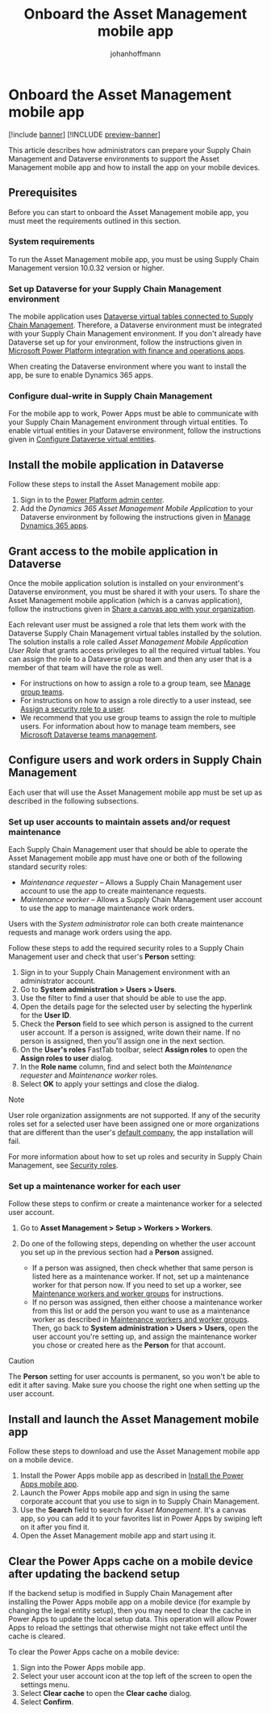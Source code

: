 ﻿---
title: Onboard the Asset Management mobile app
description: This article describes how administrators can prepare your Supply Chain Management and Dataverse environments to support the Asset Management mobile app and how to install the app on your mobile devices.
author: johanhoffmann
ms.author: johanho
ms.reviewer: kamaybac
ms.search.form:
ms.topic: how-to
ms.date: 03/17/2023
audience: Application User
ms.search.region: Global
ms.custom: bap-template
---

# Onboard the Asset Management mobile app

[!include [banner](../../includes/banner.md)]
[!INCLUDE [preview-banner](../../includes/preview-banner.md)]
<!-- KFM: Preview until further notice. Note that app install procedure may change after GA -->

This article describes how administrators can prepare your Supply Chain Management and Dataverse environments to support the Asset Management mobile app and how to install the app on your mobile devices.

## Prerequisites

Before you can start to onboard the Asset Management mobile app, you must meet the requirements outlined in this section.

### System requirements

To run the Asset Management mobile app, you must be using Supply Chain Management version 10.0.32 version or higher.

### Set up Dataverse for your Supply Chain Management environment

The mobile application uses [Dataverse virtual tables connected to Supply Chain Management](../../../fin-ops-core/dev-itpro/power-platform/virtual-entities-overview.md). Therefore, a Dataverse environment must be integrated with your Supply Chain Management environment. If you don't already have Dataverse set up for your environment, follow the instructions given in [Microsoft Power Platform integration with finance and operations apps](../../../fin-ops-core/dev-itpro/power-platform/overview.md).

When creating the Dataverse environment where you want to install the app, be sure to enable Dynamics 365 apps.

### Configure dual-write in Supply Chain Management

For the mobile app to work, Power Apps must be able to communicate with your Supply Chain Management environment through virtual entities. To enable virtual entities in your Dataverse environment, follow the instructions given in [Configure Dataverse virtual entities](/dynamics365/fin-ops-core/dev-itpro/power-platform/admin-reference#get-virtual-entity-solution).

## Install the mobile application in Dataverse

<!-- KFM: What are we really doing here? Are we adding support for the app (tables, misc. resources) in Dataverse, or are we just making it possible to download the app to mobile devices from here? -->

Follow these steps to install the Asset Management mobile app:

1. Sign in to the [Power Platform admin center](https://admin.powerplatform.microsoft.com/).
1. Add the *Dynamics 365 Asset Management Mobile Application* to your Dataverse environment by following the instructions given in [Manage Dynamics 365 apps](/power-platform/admin/manage-apps#install-an-app).

## Grant access to the mobile application in Dataverse

Once the mobile application solution is installed on your environment's Dataverse environment, you must be shared it with your users. To share the Asset Management mobile application (which is a canvas application), follow the instructions given in [Share a canvas app with your organization](/power-apps/maker/canvas-apps/share-app#share-an-app).

Each relevant user must be assigned a role that lets them work with the Dataverse Supply Chain Management virtual tables installed by the solution. The solution installs a role called *Asset Management Mobile Application User Role* that grants access privileges to all the required virtual tables. You can assign the role to a Dataverse group team and then any user that is a member of that team will have the role as well.

- For instructions on how to assign a role to a group team, see [Manage group teams](/power-platform/admin/manage-group-teams#manage-the-security-roles-of-a-team).
- For instructions on how to assign a role directly to a user instead, see [Assign a security role to a user](/power-platform/admin/assign-security-roles).
- We recommend that you use group teams to assign the role to multiple users. For information about how to manage team members, see [Microsoft Dataverse teams management](/power-platform/admin/manage-teams#manage-team-members).

## Configure users and work orders in Supply Chain Management

Each user that will use the Asset Management mobile app must be set up as described in the following subsections.

### Set up user accounts to maintain assets and/or request maintenance

Each Supply Chain Management user that should be able to operate the Asset Management mobile app must have one or both of the following standard security roles:

- *Maintenance requester* – Allows a Supply Chain Management user account to use the app to create maintenance requests.
- *Maintenance worker* – Allows a Supply Chain Management user account to use the app to manage maintenance work orders.

Users with the *System administrator* role can both create maintenance requests and manage work orders using the app.

Follow these steps to add the required security roles to a Supply Chain Management user and check that user's **Person** setting:

1. Sign in to your Supply Chain Management environment with an administrator account.
1. Go to **System administration \> Users \> Users**.
1. Use the filter to find a user that should be able to use the app.
1. Open the details page for the selected user by selecting the hyperlink for the **User ID**.
1. Check the **Person** field to see which person is assigned to the current user account. If a person is assigned, write down their name. If no person is assigned, then you'll assign one in the next section.
1. On the **User's roles** FastTab toolbar, select **Assign roles** to open the **Assign roles to user** dialog.
1. In the **Role name** column, find and select both the *Maintenance requester* and *Maintenance worker* roles.
1. Select **OK** to apply your settings and close the dialog.

> [!NOTE]
> User role organization assignments are not supported. If any of the security roles set for a selected user have been assigned one or more organizations that are different than the user's [default company](../../../fin-ops-core/fin-ops/get-started/personalize-user-experience.md#system-wide-options-for-the-current-user), the app installation will fail.

For more information about how to set up roles and security in Supply Chain Management, see
[Security roles](../../../fin-ops-core/dev-itpro/sysadmin/role-based-security.md#security-roles).

### Set up a maintenance worker for each user

Follow these steps to confirm or create a maintenance worker for a selected user account.

1. Go to **Asset Management \> Setup \> Workers \> Workers**.
1. Do one of the following steps, depending on whether the user account you set up in the previous section had a **Person** assigned.

    - If a person was assigned, then check whether that same person is listed here as a maintenance worker. If not, set up a maintenance worker for that person now. If you need to set up a worker, see [Maintenance workers and worker groups](../setup-for-objects/workers-and-worker-groups.md) for instructions.
    - If no person was assigned, then either choose a maintenance worker from this list or add the person you want to use as a maintenance worker as described in [Maintenance workers and worker groups](../setup-for-objects/workers-and-worker-groups.md). Then, go back to **System administration \> Users \> Users**, open the user account you're setting up, and assign the maintenance worker you chose or created here as the **Person** for that account.

> [!CAUTION]
> The **Person** setting for user accounts is permanent, so you won't be able to edit it after saving. Make sure you choose the right one when setting up the user account.

## Install and launch the Asset Management mobile app

Follow these steps to download and use the Asset Management mobile app on a mobile device.

1. Install the Power Apps mobile app as described in [Install the Power Apps mobile app](/power-apps/mobile/run-powerapps-on-mobile).
1. Launch the Power Apps mobile app and sign in using the same corporate account that you use to sign in to Supply Chain Management.
1. Use the **Search** field to search for *Asset Management*. It's a canvas app, so you can add it to your favorites list in Power Apps by swiping left on it after you find it.
1. Open the Asset Management mobile app and start using it.

## Clear the Power Apps cache on a mobile device after updating the backend setup

If the backend setup is modified in Supply Chain Management after installing the Power Apps mobile app on a mobile device (for example by changing the legal entity setup), then you may need to clear the cache in Power Apps to update the local setup data. This operation will allow Power Apps to reload the settings that otherwise might not take effect until the cache is cleared.

To clear the Power Apps cache on a mobile device:

1. Sign into the Power Apps mobile app.
1. Select your user account icon at the top left of the screen to open the settings menu.
1. Select **Clear cache** to open the **Clear cache** dialog.
1. Select **Confirm**.
